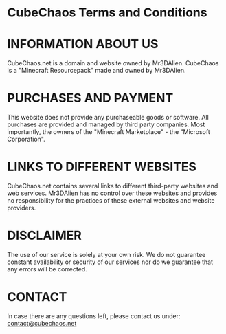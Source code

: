 # CubeChaos Terms and Conditions

# INFORMATION ABOUT US
CubeChaos.net is a domain and website owned by Mr3DAlien.
CubeChaos is a "Minecraft Resourcepack" made and owned by Mr3DAlien.

# PURCHASES AND PAYMENT
This website does not provide any purchaseable goods or software. All purchases are provided and managed by third party companies. Most importantly, the owners of the "Minecraft Marketplace" - the "Microsoft Corporation".

# LINKS TO DIFFERENT WEBSITES
CubeChaos.net contains several links to different third-party websites and web services. Mr3DAlien has no control over these websites and provides no responsibility for the practices of these external websites and website providers.

# DISCLAIMER
The use of our service is solely at your own risk. We do not guarantee constant availability or security of our services nor do we guarantee that any errors will be corrected.

# CONTACT
In case there are any questions left, please contact us under:
contact@cubechaos.net
